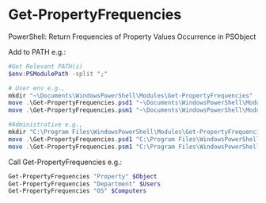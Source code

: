 # Get-PropertyFrequencies
PowerShell: Return Frequencies of Property Values Occurrence in PSObject

Add to PATH e.g.:
```PowerShell
#Get Relevant PATH(s)
$env:PSModulePath -split ";"

# User env e.g.,
mkdir "~\Documents\WindowsPowerShell\Modules\Get-PropertyFrequencies"
move .\Get-PropertyFrequencies.psd1 "~\Documents\WindowsPowerShell\Modules\Get-PropertyFrequencies\"
move .\Get-PropertyFrequencies.psm1 "~\Documents\WindowsPowerShell\Modules\Get-PropertyFrequencies\"

#Administrative e.g., 
mkdir "C:\Program Files\WindowsPowerShell\Modules\Get-PropertyFrequencies"
move .\Get-PropertyFrequencies.psd1 "C:\Program Files\WindowsPowerShell\Modules\Get-PropertyFrequencies\"
move .\Get-PropertyFrequencies.psm1 "C:\Program Files\WindowsPowerShell\Modules\Get-PropertyFrequencies\"
```

Call Get-PropertyFrequencies e.g.:
```PowerShell
Get-PropertyFrequencies "Property" $Object
Get-PropertyFrequencies "Department" $Users
Get-PropertyFrequencies "OS" $Computers
```
